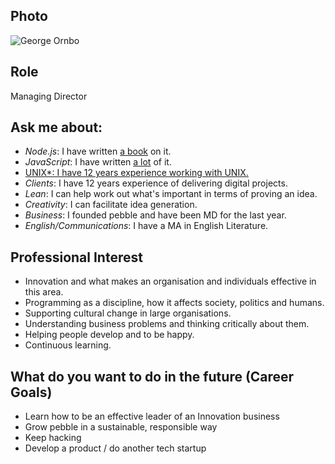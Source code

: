 
## Photo
![George Ornbo][1]
## Role
Managing Director

## Ask me about:
- *Node.js*: I have written [a book][2] on it.
- *JavaScript*: I have written [a lot][3] of it. 
- [UNIX*: I have 12 years experience working with UNIX.](https://www.youtube.com/watch?v=dFUlAQZB9Ng)
- *Clients*: I have 12 years experience of delivering digital projects.
- *Lean*: I can help work out what's important in terms of proving an idea.
- *Creativity*: I can facilitate idea generation.
- *Business*: I founded pebble and have been MD for the last year. 
- *English/Communications*: I have a MA in English Literature.

## Professional Interest 
- Innovation and what makes an organisation and individuals effective in this area.
- Programming as a discipline, how it affects society, politics and humans.
- Supporting cultural change in large organisations.
- Understanding business problems and thinking critically about them. 
- Helping people develop and to be happy.
- Continuous learning.

## What do you want to do in the future (Career Goals)
- Learn how to be an effective leader of an Innovation business
- Grow pebble in a sustainable, responsible way
- Keep hacking
- Develop a product / do another tech startup

[1]: https://s.gravatar.com/avatar/518515d50d7a54ca1b06bf9301b0b990 
[2]: http://www.amazon.com/Sams-Teach-Yourself-Node-js-Hours/dp/0672335956
[3]: https://github.com/shapeshed
